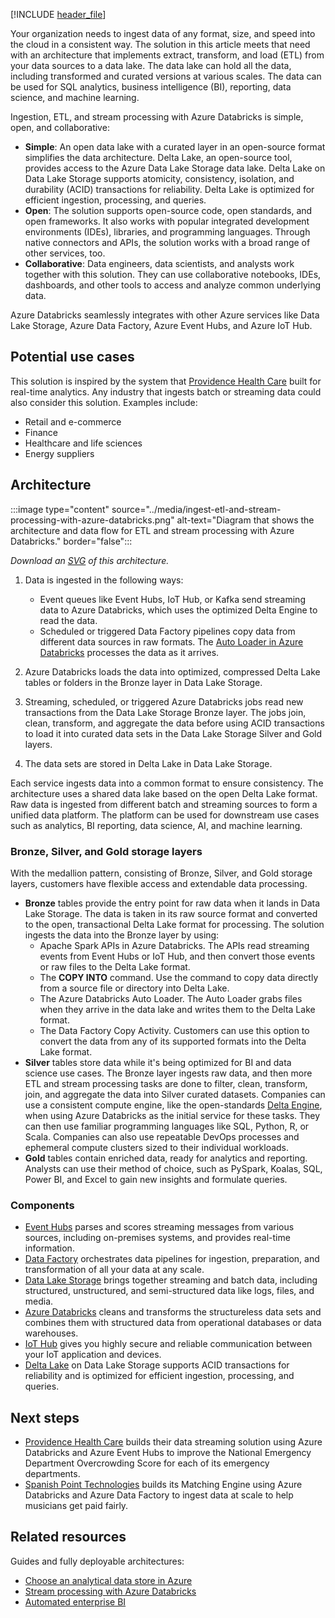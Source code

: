 [!INCLUDE [header_file](../../../includes/sol-idea-header.md)]

Your organization needs to ingest data of any format, size, and speed into the cloud in a consistent way. The solution in this article meets that need with an architecture that implements extract, transform, and load (ETL) from your data sources to a data lake. The data lake can hold all the data, including transformed and curated versions at various scales. The data can be used for SQL analytics, business intelligence (BI), reporting, data science, and machine learning.

Ingestion, ETL, and stream processing with Azure Databricks is simple, open, and collaborative:

- **Simple**: An open data lake with a curated layer in an open-source format simplifies the data architecture. Delta Lake, an open-source tool, provides access to the Azure Data Lake Storage data lake. Delta Lake on Data Lake Storage supports atomicity, consistency, isolation, and durability (ACID) transactions for reliability. Delta Lake is optimized for efficient ingestion, processing, and queries.
- **Open**: The solution supports open-source code, open standards, and open frameworks. It also works with popular integrated development environments (IDEs), libraries, and programming languages. Through native connectors and APIs, the solution works with a broad range of other services, too.
- **Collaborative**: Data engineers, data scientists, and analysts work together with this solution. They can use collaborative notebooks, IDEs, dashboards, and other tools to access and analyze common underlying data.

Azure Databricks seamlessly integrates with other Azure services like Data Lake Storage, Azure Data Factory, Azure Event Hubs, and Azure IoT Hub.

## Potential use cases

This solution is inspired by the system that [Providence Health Care](https://customers.microsoft.com/story/862036-providence-health-provider-azure) built for real-time analytics. Any industry that ingests batch or streaming data could also consider this solution. Examples include:

- Retail and e-commerce
- Finance
- Healthcare and life sciences
- Energy suppliers

## Architecture

:::image type="content" source="../media/ingest-etl-and-stream-processing-with-azure-databricks.png" alt-text="Diagram that shows the architecture and data flow for ETL and stream processing with Azure Databricks." border="false":::

*Download an [SVG](../media/ingest-etl-and-stream-processing-with-azure-databricks.svg) of this architecture.*

1. Data is ingested in the following ways:

    - Event queues like Event Hubs, IoT Hub, or Kafka send streaming data to Azure Databricks, which uses the optimized Delta Engine to read the data.
    - Scheduled or triggered Data Factory pipelines copy data from different data sources in raw formats. The [Auto Loader in Azure Databricks](https://docs.microsoft.com/azure/databricks/spark/latest/structured-streaming/auto-loader) processes the data as it arrives.

2. Azure Databricks loads the data into optimized, compressed Delta Lake tables or folders in the Bronze layer in Data Lake Storage.
3. Streaming, scheduled, or triggered Azure Databricks jobs read new transactions from the Data Lake Storage Bronze layer. The jobs join, clean, transform, and aggregate the data before using ACID transactions to load it into curated data sets in the Data Lake Storage Silver and Gold layers.
4. The data sets are stored in Delta Lake in Data Lake Storage.

Each service ingests data into a common format to ensure consistency. The architecture uses a shared data lake based on the open Delta Lake format. Raw data is ingested from different batch and streaming sources to form a unified data platform. The platform can be used for downstream use cases such as analytics, BI reporting, data science, AI, and machine learning.

### Bronze, Silver, and Gold storage layers

With the medallion pattern, consisting of Bronze, Silver, and Gold storage layers, customers have flexible access and extendable data processing.

- **Bronze** tables provide the entry point for raw data when it lands in Data Lake Storage. The data is taken in its raw source format and converted to the open, transactional Delta Lake format for processing. The solution ingests the data into the Bronze layer by using:
  - Apache Spark APIs in Azure Databricks. The APIs read streaming events from Event Hubs or IoT Hub, and then convert those events or raw files to the Delta Lake format.
  - The **COPY INTO** command. Use the command to copy data directly from a source file or directory into Delta Lake.
  - The Azure Databricks Auto Loader. The Auto Loader grabs files when they arrive in the data lake and writes them to the Delta Lake format.
  - The Data Factory Copy Activity. Customers can use this option to convert the data from any of its supported formats into the Delta Lake format.
- **Silver** tables store data while it's being optimized for BI and data science use cases. The Bronze layer ingests raw data, and then more ETL and stream processing tasks are done to filter, clean, transform, join, and aggregate the data into Silver curated datasets. Companies can use a consistent compute engine, like the open-standards [Delta Engine](/azure/databricks/delta/optimizations/), when using Azure Databricks as the initial service for these tasks. They can then use familiar programming languages like SQL, Python, R, or Scala.  Companies can also use repeatable DevOps processes and ephemeral compute clusters sized to their individual workloads.
- **Gold** tables contain enriched data, ready for analytics and reporting. Analysts can use their method of choice, such as PySpark, Koalas, SQL, Power BI, and Excel to gain new insights and formulate queries.

### Components

- [Event Hubs](https://azure.microsoft.com/services/event-hubs/) parses and scores streaming messages from various sources, including on-premises systems, and provides real-time information.
- [Data Factory](https://azure.microsoft.com/services/data-factory/) orchestrates data pipelines for ingestion, preparation, and transformation of all your data at any scale.
- [Data Lake Storage](https://azure.microsoft.com/services/storage/data-lake-storage) brings together streaming and batch data, including structured, unstructured, and semi-structured data like logs, files, and media.
- [Azure Databricks](https://docs.microsoft.com/azure/azure-databricks/) cleans and transforms the structureless data sets and combines them with structured data from operational databases or data warehouses.
- [IoT Hub](https://azure.microsoft.com/services/iot-hub/) gives you highly secure and reliable communication between your IoT application and devices.
- [Delta Lake](https://delta.io/) on Data Lake Storage supports ACID transactions for reliability and is optimized for efficient ingestion, processing, and queries.

## Next steps

- [Providence Health Care](https://customers.microsoft.com/story/862036-providence-health-provider-azure) builds their data streaming solution using Azure Databricks and Azure Event Hubs to improve the National Emergency Department Overcrowding Score for each of its emergency departments.
- [Spanish Point Technologies](https://customers.microsoft.com/story/861222-spanish-point-technologies-professional-services-azure) builds its Matching Engine using Azure Databricks and Azure Data Factory to ingest data at scale to help musicians get paid fairly.

## Related resources

Guides and fully deployable architectures:

- [Choose an analytical data store in Azure](/azure/architecture/data-guide/technology-choices/analytical-data-stores)
- [Stream processing with Azure Databricks](/azure/architecture/reference-architectures/data/stream-processing-databricks)
- [Automated enterprise BI](/azure/architecture/reference-architectures/data/enterprise-bi-adf)
